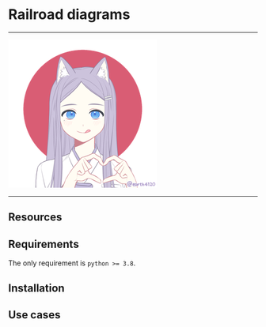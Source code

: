 # Railroad diagrams



---

![A light-purple-haired catgirl smiling at you and showing heart with her hands](https://github.com/taminomara/yuio/raw/main/docs/source/_static/yuio_small.png "Picture of Yuio")

---

## Resources

[//]: # (- [Documentation]&#40;https://yuio.readthedocs.io/en/stable/&#41;)
[//]: # (- [Issues]&#40;https://github.com/taminomara/yuio/issues&#41;)
[//]: # (- [Source]&#40;https://github.com/taminomara/yuio/&#41;)
[//]: # (- [PyPi]&#40;https://pypi.org/project/yuio/&#41;)
[//]: # (- [Changelog]&#40;https://github.com/taminomara/yuio/blob/main/CHANGELOG.md&#41;)

## Requirements

The only requirement is `python >= 3.8`.

## Installation

[//]: # (Install `yuio` with pip:)
[//]: # ()
[//]: # (```sh)
[//]: # (pip3 install yuio)
[//]: # (```)
[//]: # ()
[//]: # (Or just copy-paste the `yuio` directory to somewhere in the `PYTHONPATH` of your project.)

## Use cases

[//]: # (- See the [example]&#40;https://github.com/taminomara/yuio/blob/main/examples/release.py&#41;. )
